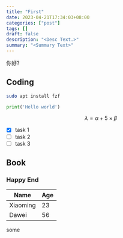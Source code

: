 ```yaml
---
title: "First"
date: 2023-04-21T17:34:03+08:00
categories: ["post"]
tags: []
draft: false
description: "<Desc Text.>"
summary: "<Summary Text>"
---
```


你好?

## Coding

```bash
sudo apt install fzf
```

```python
print('Hello world')
```

$$
\lambda = \alpha + 5 \times \beta
$$

- [x] task 1
- [ ] task 2
- [ ] task 3

## Book

### Happy End

|Name|Age|
|---|---|
|Xiaoming|23|
|Dawei|56|

some